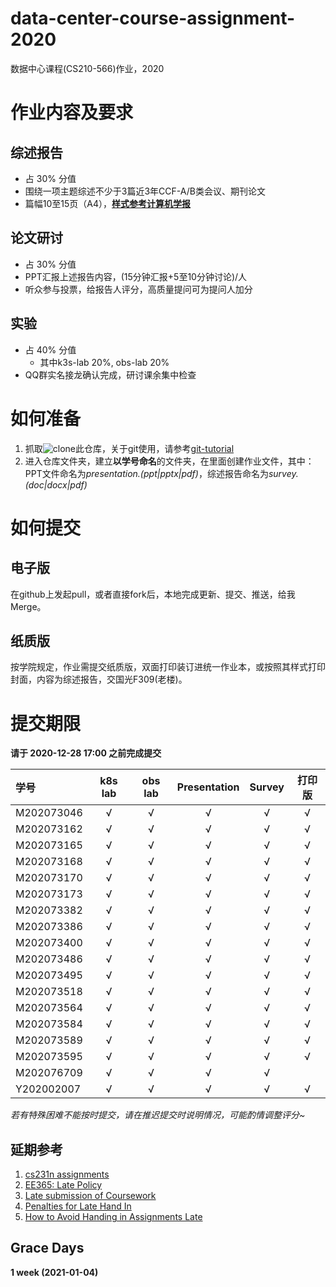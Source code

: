# data-center-course-assignment-2020

数据中心课程(CS210-566)作业，2020

# 作业内容及要求

## 综述报告

- 占 30% 分值
- 围绕一项主题综述不少于3篇近3年CCF-A/B类会议、期刊论文
- 篇幅10至15页（A4），[**样式参考计算机学报**](http://cjc.ict.ac.cn/)

## 论文研讨

- 占 30% 分值
- PPT汇报上述报告内容，(15分钟汇报+5至10分钟讨论)/人
- 听众参与投票，给报告人评分，高质量提问可为提问人加分

## 实验

- 占 40% 分值
    - 其中k3s-lab 20%, obs-lab 20%
- QQ群实名接龙确认完成，研讨课余集中检查

# 如何准备

1. 抓取![clone](./clone.png?raw=true)此仓库，关于git使用，请参考[git-tutorial](https://github.com/cs-course/git-tutorial)
2. 进入仓库文件夹，建立**以学号命名**的文件夹，在里面创建作业文件，其中：PPT文件命名为*presentation.(ppt|pptx|pdf)*，综述报告命名为*survey.(doc|docx|pdf)*

# 如何提交

## 电子版

在github上发起pull，或者直接fork后，本地完成更新、提交、推送，给我Merge。

## 纸质版

按学院规定，作业需提交纸质版，双面打印装订进统一作业本，或按照其样式打印封面，内容为综述报告，交国光F309(老楼)。

# 提交期限

**请于 2020-12-28 17:00 之前完成提交**

| 学号       | k8s lab | obs lab | Presentation | Survey | **打印版** |
| :---       | :---:   | :---:   | :---:        | :---:  | :---:      |
| M202073046 | √ | √ | √ | √ | √ |
| M202073162 | √ | √ | √ | √ | √ |
| M202073165 | √ | √ | √ | √ | √ |
| M202073168 | √ | √ | √ | √ | √ |
| M202073170 | √ | √ | √ | √ | √ |
| M202073173 | √ | √ | √ | √ | √ |
| M202073382 | √ | √ | √ | √ | √ |
| M202073386 | √ | √ | √ | √ | √ |
| M202073400 | √ | √ | √ | √ | √ |
| M202073486 | √ | √ | √ | √ | √ |
| M202073495 | √ | √ | √ | √ | √ |
| M202073518 | √ | √ | √ | √ | √ |
| M202073564 | √ | √ | √ | √ | √ |
| M202073584 | √ | √ | √ | √ | √ |
| M202073589 | √ | √ | √ | √ | √ |
| M202073595 | √ | √ | √ | √ | √ |
| M202076709 | √ | √ | √ | √ | |
| Y202002007 | √ | √ | √ | √ | √ |

*若有特殊困难不能按时提交，请在推迟提交时说明情况，可能酌情调整评分~*

## 延期参考

1. [cs231n assignments](http://vision.stanford.edu/teaching/cs231n/assignments.html)
2. [EE365: Late Policy](https://stanford.edu/class/ee365/late.html)
3. [Late submission of Coursework](https://www2.le.ac.uk/offices/sas2/assessments/late-submission)
4. [Penalties for Late Hand In](http://www.dcs.shef.ac.uk/intranet/teaching/public/assessment/latehandin.html)
5. [How to Avoid Handing in Assignments Late](https://www.wikihow.com/Avoid-Handing-in-Assignments-Late)

## Grace Days

**1 week (2021-01-04)**

